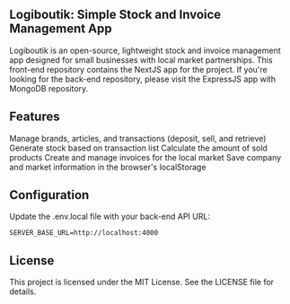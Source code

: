 ## Logiboutik: Simple Stock and Invoice Management App
Logiboutik is an open-source, lightweight stock and invoice management app designed for small businesses with local market partnerships. This front-end repository contains the NextJS app for the project. If you're looking for the back-end repository, please visit the ExpressJS app with MongoDB repository.

## Features
Manage brands, articles, and transactions (deposit, sell, and retrieve)
Generate stock based on transaction list
Calculate the amount of sold products
Create and manage invoices for the local market
Save company and market information in the browser's localStorage

## Configuration
Update the .env.local file with your back-end API URL:


``` env
SERVER_BASE_URL=http://localhost:4000
```

## License
This project is licensed under the MIT License. See the LICENSE file for details.

